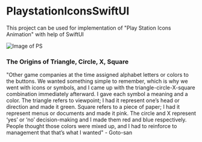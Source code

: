 # PlaystationIconsSwiftUI
This project can be used for implementation of "Play Station Icons Animation" with help of SwiftUI

![Image of PS](https://www.playstationlifestyle.net/assets/uploads/2010/08/PS-buttons-feature.jpg)

### The Origins of Triangle, Circle, X, Square
"Other game companies at the time assigned alphabet letters or colors to the buttons. We wanted something simple to remember, which is why we went with icons or symbols, and I came up with the triangle-circle-X-square combination immediately afterward. I gave each symbol a meaning and a color. The triangle refers to viewpoint; I had it represent one’s head or direction and made it green. Square refers to a piece of paper; I had it represent menus or documents and made it pink. The circle and X represent ‘yes’ or ‘no’ decision-making and I made them red and blue respectively. People thought those colors were mixed up, and I had to reinforce to management that that’s what I wanted" -  Goto-san 


